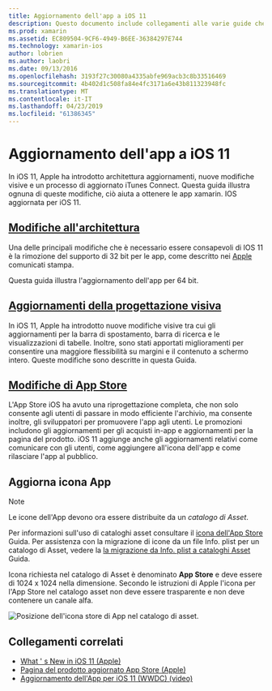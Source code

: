 ```yaml
---
title: Aggiornamento dell'app a iOS 11
description: Questo documento include collegamenti alle varie guide che descrivono le nuove funzionalità disponibili per gli sviluppatori di xamarin. IOS con la versione di iOS 11. Ad esempio, gli aggiornamenti di progettazione visiva, App Store cambia, e Aggiorna icona dell'App.
ms.prod: xamarin
ms.assetid: EC809504-9CF6-4949-B6EE-36384297E744
ms.technology: xamarin-ios
author: lobrien
ms.author: laobri
ms.date: 09/13/2016
ms.openlocfilehash: 3193f27c30080a4335abfe969acb3c8b33516469
ms.sourcegitcommit: 4b402d1c508fa84e4fc3171a6e43b811323948fc
ms.translationtype: MT
ms.contentlocale: it-IT
ms.lasthandoff: 04/23/2019
ms.locfileid: "61386345"
---
```

# <a name="updating-your-app-to-ios-11"></a>Aggiornamento dell'app a iOS 11

In iOS 11, Apple ha introdotto architettura aggiornamenti, nuove modifiche visive e un processo di aggiornato iTunes Connect. Questa guida illustra ognuna di queste modifiche, ciò aiuta a ottenere le app xamarin. IOS aggiornata per iOS 11.

## <a name="architecture-changesarchitecture-changesmd"></a>[Modifiche all'architettura](architecture-changes.md)

Una delle principali modifiche che è necessario essere consapevoli di IOS 11 è la rimozione del supporto di 32 bit per le app, come descritto nei [Apple](https://developer.apple.com/news/?id=06282017b) comunicati stampa.

Questa guida illustra l'aggiornamento dell'app per 64 bit.

## <a name="visual-design-updatesvisual-designmd"></a>[Aggiornamenti della progettazione visiva](visual-design.md)

In iOS 11, Apple ha introdotto nuove modifiche visive tra cui gli aggiornamenti per la barra di spostamento, barra di ricerca e le visualizzazioni di tabelle. Inoltre, sono stati apportati miglioramenti per consentire una maggiore flessibilità su margini e il contenuto a schermo intero. Queste modifiche sono descritte in questa Guida.

## <a name="app-store-changesapp-store-changesmd"></a>[Modifiche di App Store](app-store-changes.md)

L'App Store iOS ha avuto una riprogettazione completa, che non solo consente agli utenti di passare in modo efficiente l'archivio, ma consente inoltre, gli sviluppatori per promuovere l'app agli utenti. Le promozioni includono gli aggiornamenti per gli acquisti in-app e aggiornamenti per la pagina del prodotto. iOS 11 aggiunge anche gli aggiornamenti relativi come comunicare con gli utenti, come aggiungere all'icona dell'app e come rilasciare l'app al pubblico.

## <a name="app-icon-updates"></a>Aggiorna icona App

> [!NOTE]
> Le icone dell'App devono ora essere distribuite da un _catalogo di Asset_. 

Per informazioni sull'uso di cataloghi asset consultare il [icona dell'App Store](~/ios/app-fundamentals/images-icons/app-store-icon.md) Guida. Per assistenza con la migrazione di icone da un file Info. plist per un catalogo di Asset, vedere la [la migrazione da Info. plist a cataloghi Asset](~/ios/app-fundamentals/images-icons/app-icons.md) Guida.

Icona richiesta nel catalogo di Asset è denominato **App Store** e deve essere di 1024 x 1024 nella dimensione. Secondo le istruzioni di Apple l'icona per l'App Store nel catalogo asset non deve essere trasparente e non deve contenere un canale alfa.

![Posizione dell'icona store di App nel catalogo di asset.](images/image1.png)

## <a name="related-links"></a>Collegamenti correlati

- [What ' s New in iOS 11 (Apple)](https://developer.apple.com/ios/)
- [Pagina del prodotto aggiornato App Store (Apple)](https://developer.apple.com/app-store/product-page/)
- [Aggiornamento dell'App per iOS 11 (WWDC) (video)](https://developer.apple.com/videos/play/wwdc2017/204/)
